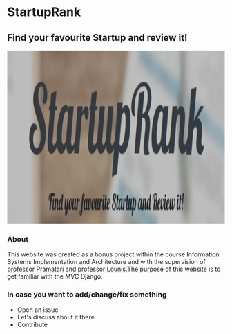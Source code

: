 # StartupRank
## Find your favourite Startup and review it!

<img src="media/index.png" width="700" height="400"/>

### About
This website was created as a bonus project within the course Information Systems Implementation and Architecture and with the supervision of professor <a href="https://www.aueb.gr/el/faculty_page/%CF%80%CF%81%CE%B1%CE%BC%CE%B1%CF%84%CE%B1%CF%81%CE%B7-%CE%B1%CE%B9%CE%BA%CE%B1%CF%84%CE%B5%CF%81%CE%B9%CE%BD%CE%B7">Pramatari</a> and professor <a href="https://eltrun.gr/members/dr-stavros-lounis/">Lounis</a>.The purpose of this website is to get familiar with the MVC Django. 

### In case you want to add/change/fix something
* Open an issue
* Let's discuss about it there
* Contribute
